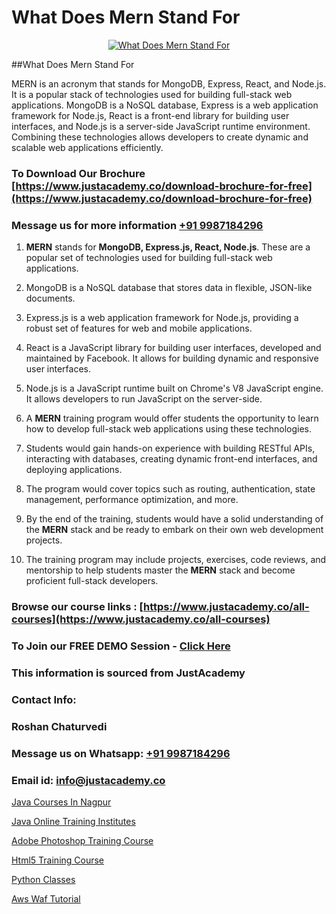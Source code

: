 # What Does Mern Stand For

<p align="center">
  <a href="https://justacademy.co/program-detail/mern-stack-development">
    <img src="https://justacademy.co/storage2/program_images/1704700408.webp" alt="What Does Mern Stand For">
  </a>
</p>
##What Does Mern Stand For

MERN is an acronym that stands for MongoDB, Express, React, and Node.js. It is a popular stack of technologies used for building full-stack web applications. MongoDB is a NoSQL database, Express is a web application framework for Node.js, React is a front-end library for building user interfaces, and Node.js is a server-side JavaScript runtime environment. Combining these technologies allows developers to create dynamic and scalable web applications efficiently.
### To Download Our Brochure [https://www.justacademy.co/download-brochure-for-free](https://www.justacademy.co/download-brochure-for-free)
### Message us for more information [+91 9987184296](https://api.whatsapp.com/send?phone=919987184296)
1) **MERN** stands for **MongoDB, Express.js, React, Node.js**. These are a popular set of technologies used for building full-stack web applications.

2) MongoDB is a NoSQL database that stores data in flexible, JSON-like documents.

3) Express.js is a web application framework for Node.js, providing a robust set of features for web and mobile applications.

4) React is a JavaScript library for building user interfaces, developed and maintained by Facebook. It allows for building dynamic and responsive user interfaces.

5) Node.js is a JavaScript runtime built on Chrome's V8 JavaScript engine. It allows developers to run JavaScript on the server-side.

6) A **MERN** training program would offer students the opportunity to learn how to develop full-stack web applications using these technologies.

7) Students would gain hands-on experience with building RESTful APIs, interacting with databases, creating dynamic front-end interfaces, and deploying applications.

8) The program would cover topics such as routing, authentication, state management, performance optimization, and more.

9) By the end of the training, students would have a solid understanding of the **MERN** stack and be ready to embark on their own web development projects.

10) The training program may include projects, exercises, code reviews, and mentorship to help students master the **MERN** stack and become proficient full-stack developers.

### Browse our course links : [https://www.justacademy.co/all-courses](https://www.justacademy.co/all-courses) 
### To Join our FREE DEMO Session - [Click Here](https://www.justacademy.co/register-for-course-demo)


### This information is sourced from JustAcademy
### Contact Info:
### Roshan Chaturvedi
### Message us on Whatsapp: [+91 9987184296](https://api.whatsapp.com/send?phone=919987184296)
### Email id: [info@justacademy.co](mailto:info@justacademy.co)
                
[Java Courses In Nagpur](https://www.linkedin.com/pulse/java-courses-nagpur-justacademy-beangaluru-figic/)

[Java Online Training Institutes](https://www.linkedin.com/pulse/java-online-training-institutes-justacademy-chennai-2hjqe?trackingId=7ZacnHawPy4VO4U53HCxZQ%3D%3D&lipi=urn%3Ali%3Apage%3Ad_flagship3_company_admin%3BKj9O4drgTv6a%2Fs28VD3x9A%3D%3D)

[Adobe Photoshop Training Course](https://medium.com/@roneet705/adobe-photoshop-training-course-12a7329dcdc1)

[Html5 Training Course](https://medium.com/@akanshapatil/html5-training-course-a7cd91452805)

[Python Classes](https://justacademyin.github.io/justacademy/python-classes)

[Aws Waf Tutorial](https://justacademyin.github.io/justacademy/aws-waf-tutorial)

